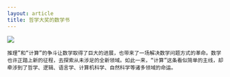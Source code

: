 ```yaml
---
layout: article
title: 哲学大奖的数学书
---
```



![](https://www.ituring.com.cn/download/021ookUnCaDj.small)


```
推理”和“计算”的争斗让数学取得了巨大的进展，也带来了一场解决数学问题方式的革命。数学也许正踏上新的征程，去探索从未涉足的全新领域。如此一来，“计算”这条看似简单的主线，却牵涉到了哲学、逻辑、语言学、计算机科学、自然科学等诸多领域的命运。
```
